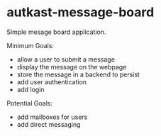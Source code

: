 # autkast-message-board

Simple mesage board application.

Minimum Goals:
- allow a user to submit a message
- display the message on the webpage
- store the message in a backend to persist
- add user authentication
- add login 

Potential Goals:
- add mailboxes for users
- add direct messaging
